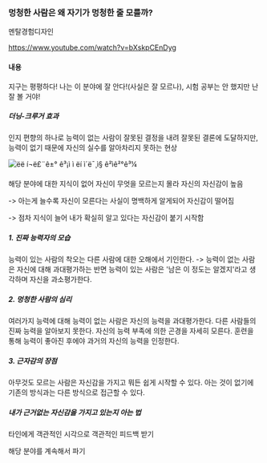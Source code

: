 ### 멍청한 사람은 왜 자기가 멍청한 줄 모를까?

멘탈경험디자인

 https://www.youtube.com/watch?v=bXskpCEnDyg 

#### 내용

지구는 평평하다! 나는 이 분야에 잘 안다!(사실은 잘 모르나), 시험 공부는 안 했지만 난 잘 볼 거야!

##### 더닝-크루거 효과
인지 편향의 하나로 능력이 없는 사람이 잘못된 결정을 내려 잘못된 결론에 도달하지만, 능력이 없기 때문에 자신의 실수를 알아차리지 못하는 현상

 ![ëë í¬ë£¨ê±° ê³¡ì ì ëí ì´ë¯¸ì§ ê²ìê²°ê³¼](http://cfile232.uf.daum.net/R400x0/9986C2375C478977108E18) 

해당 분야에 대한 지식이 없어 자신이 무엇을 모르는지 몰라 자신의 자신감이 높음

-> 아는게 늘수록 자신이 모른다는 사실이 명백하게 알게되어 자신감이 떨어짐

-> 점차 지식이 늘어 내가 확실히 알고 있다는 자신감이 붙기 시작함

##### 1. 진짜 능력자의 모습
   능력이 있는 사람의 착오는 다른 사람에 대한 오해에서 기인한다.
   -> 능력이 없는 사람은 자신에 대해 과대평가하는 반면 능력이 있는 사람은 '남은 이 정도는 알겠지'라고 생각하며 자신을 과소평가한다.
##### 2. 멍청한 사람의 심리
   여러가지 능력에 대해 능력이 없는 사람은 자신의 능력을 과대평가한다.
   다른 사람들의 진짜 능력을 알아보지 못한다. 
    자신의 능력 부족에 의한 곤경을 자세히 모른다.
   훈련을 통해 능력이 좋아진 후에야 과거의 자신의 능력을 인정한다.
##### 3. 근자감의 장점
   아무것도 모르는 사람은 자신감을 가지고 뭐든 쉽게 시작할 수 있다.
   아는 것이 없기에 기존의 방식과는 다른 방식으로 접근할 수 있다.



##### 내가 근거없는 자신감을 가지고 있는지 아는 법

타인에게 객관적인 시각으로 객관적인 피드백 받기

해당 분야를 계속해서 파기